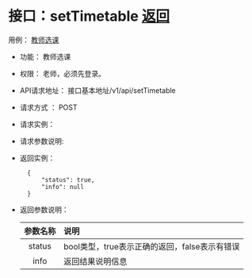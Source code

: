 # 接口：setTimetable  [返回](../README.md)
用例： [教师选课](../UseCase/教师选课.md)

- 功能：
    教师选课

- 权限：
    老师，必须先登录。

- API请求地址：
    接口基本地址/v1/api/setTimetable

- 请求方式 ：
    POST

- 请求实例：



- 请求参数说明:



- 返回实例：

        {
            "status": true,
            "info": null
        }

- 返回参数说明：

  |参数名称|说明|
  |:---------:|:--------------------------------------------------------|
  |status|bool类型，true表示正确的返回，false表示有错误|
  |info|返回结果说明信息|
